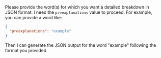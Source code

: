 Please provide the word(s) for which you want a detailed breakdown in JSON format. I need the `preexplanations` value to proceed. For example, you can provide a word like:

```json
{
  "preexplanations": "example"
}
```

Then I can generate the JSON output for the word "example" following the format you provided.
 